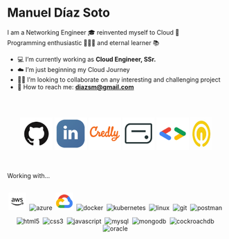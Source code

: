 # Manuel Díaz Soto  #

I am a Networking Engineer 🎓  reinvented myself to Cloud 💬  
Programming enthusiastic 👨🏻‍💻  and eternal learner 📚  

- 💻  I’m currently working as **Cloud Engineer, SSr.**
- ☁️  I’m just beginning my Cloud Journey
- 👐🏻  I’m looking to collaborate on any interesting and challenging project
- 📨  How to reach me: **diazsm@gmail.com**

</br></br>
<p align="center">
	<a href="https://github.com/TheRealChamo"><img src="/images/icon-github.png" alt="GitHub" height="75" width="75"></a>  
	<a href="https://www.linkedin.com/in/manueldiazsoto/"><img src="/images/icon-linkedin.png" alt="LinkedIn" height="75" width="75"></a>
    <a href="https://www.credly.com/users/manuel-ignacio-diaz-soto"><img src="/images/icon-credly.png" alt="Credly" height="75" width="75"></a>
    <a href="https://www.credential.net/profile/manuelignaciodiazsoto273400/wallet"><img src="/images/icon-accredible.png" alt="Accredible.net" height="75" width="75"></a>
    <a href="https://g.dev/TheRealChamo"><img src="/images/icon-googledev.png" alt="Google Developer" height="75" width="75"></a>
    <a href="https://www.cloudskillsboost.google/public_profiles/120ef6de-26a5-42d4-93ce-e239968f37ab"><img src="/images/icon-qwiklabs.jpeg" alt="QwikLabs" height="75" width="50"></a>
</p>
</br></br>
Working with...
</br></br>
<p align="center"> 
    <img src="/images/icon-aws.png" alt="aws" width="40" height="40"/>&nbsp;
    <img src="/images/icon-azure.png" alt="azure" width="40" height="40"/>&nbsp;
    <img src="/images/icon-gcp.png" alt="gcp" width="40" height="40"/>&nbsp;
    <img src="" alt="docker" width="40" height="40"/>&nbsp;
    <img src="" alt="kubernetes" width="40" height="40"/>&nbsp;
    <img src="" alt="linux" width="40" height="40"/>&nbsp;
    <img src="" alt="git" width="40" height="40"/>&nbsp;
    <img src="" alt="postman" width="40" height="40"/>&nbsp;
</p>
<p align="center"> 
    <img src="" alt="html5" width="40" height="40"/>&nbsp;
    <img src="" alt="css3" width="40" height="40"/>&nbsp;
    <img src="" alt="javascript" width="40" height="40"/>&nbsp;
    <img src="" alt="mysql" width="40" height="40"/>&nbsp;
    <img src="" alt="mongodb" width="40" height="40"/>&nbsp;
    <img src="" alt="cockroachdb" width="40" height="40"/>&nbsp;
    <img src="" alt="oracle" width="40" height="40"/>&nbsp;
</p>